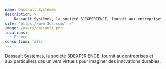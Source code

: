 ```yaml
---
name: Dassault Systèmes
description: >
    Dassault Systèmes, la société 3DEXPERIENCE, fournit aux entreprises et aux particuliers des univers virtuels pour imaginer des innovations durables
site: "https://www.3ds.com/fr/"
image: /users/dassault.png
locations:
  - France
consortium: false
---
```


Dassault Systèmes, la société 3DEXPERIENCE, fournit aux entreprises et aux particuliers des univers virtuels pour imaginer des innovations durables.
